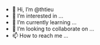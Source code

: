- 👋 Hi, I’m @thtieu
- 👀 I’m interested in ...
- 🌱 I’m currently learning ...
- 💞️ I’m looking to collaborate on ...
- 📫 How to reach me ...

<!---
thtieu/thtieu is a ✨ special ✨ repository because its `README.md` (this file) appears on your GitHub profile.
You can click the Preview link to take a look at your changes.
--->
